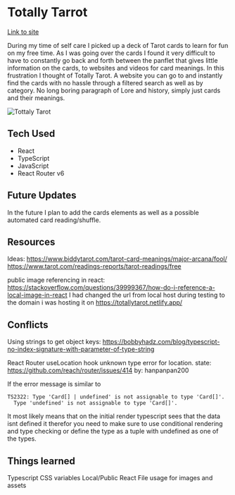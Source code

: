 # Totally Tarrot

<a href="https://totallytarot.netlify.app/">Link to site</a>

During my time of self care I picked up a deck of Tarot cards to learn for fun on my free time. As I was going over the cards I found it
very difficult to have to constantly go back and forth between the panflet that gives little information on the cards, to websites
and videos for card meanings. In this frustration I thought of Totally Tarot. A website you can go to and instantly find the cards
with no hassle through a filtered search as well as by category. No long boring paragraph of Lore and history, simply just cards and their meanings.

![Tottaly Tarot](https://i.imgur.com/uYaKXbD.png)

## Tech Used

<ul>
    <li>React</li>
    <li>TypeScript</li>
    <li>JavaScript</li>
    <li>React Router v6</li>
</ul>

## Future Updates

In the future I plan to add the cards elements as well as a possible automated card reading/shuffle.

## Resources

Ideas: 
https://www.biddytarot.com/tarot-card-meanings/major-arcana/fool/
https://www.tarot.com/readings-reports/tarot-readings/free

public image referencing in react: 
https://stackoverflow.com/questions/39999367/how-do-i-reference-a-local-image-in-react
I had changed the url from local host during testing to the domain i was hosting it on
https://totallytarot.netlify.app/

## Conflicts

Using strings to get object keys:
https://bobbyhadz.com/blog/typescript-no-index-signature-with-parameter-of-type-string

React Router useLocation hook unknown type error for location. state: 
https://github.com/reach/router/issues/414
by: hanpanpan200

If the error message is similar to
```
TS2322: Type 'Card[] | undefined' is not assignable to type 'Card[]'.
  Type 'undefined' is not assignable to type 'Card[]'.
```
It most likely means that on the initial render typescript sees that the data isnt defined it therefor you need to make sure to use conditional rendering and type checking or define the type as a tuple with undefined as one of the types. 

## Things learned

Typescript
CSS variables
Local/Public React File usage for images and assets